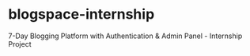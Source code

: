 # blogspace-internship
7-Day Blogging Platform with Authentication &amp; Admin Panel - Internship Project
